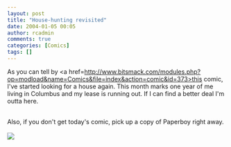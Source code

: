 ```yaml
---
layout: post
title: "House-hunting revisited"
date: 2004-01-05 00:05
author: rcadmin
comments: true
categories: [Comics]
tags: []
---
```

As you can tell by <a href=http://www.bitsmack.com/modules.php?op=modload&name=Comics&file=index&action=comic&id=373>this comic,</a> I've started looking for a house again. This month marks one year of me living in Columbus and my lease is running out. If I can find a better deal I'm outta here.
<br />

<br />
Also, if you don't get today's comic, pick up a copy of Paperboy right away.<Br><br><!--more--><img src='http://dl.bitsmack.com/comics/20040105.gif' alt'' />
